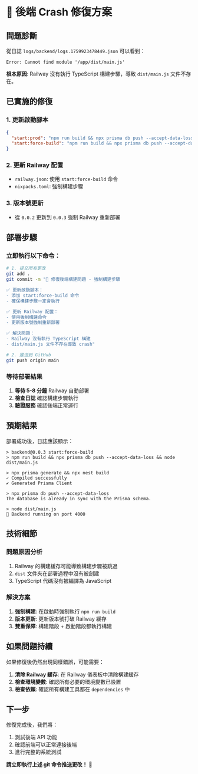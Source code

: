 # 🚨 後端 Crash 修復方案

## 問題診斷

從日誌 `logs/backend/logs.1759923478449.json` 可以看到：

```
Error: Cannot find module '/app/dist/main.js'
```

**根本原因**: Railway 沒有執行 TypeScript 構建步驟，導致 `dist/main.js` 文件不存在。

## 已實施的修復

### 1. 更新啟動腳本
```json
{
  "start:prod": "npm run build && npx prisma db push --accept-data-loss && node dist/main.js",
  "start:force-build": "npm run build && npx prisma db push --accept-data-loss && node dist/main.js"
}
```

### 2. 更新 Railway 配置
- `railway.json`: 使用 `start:force-build` 命令
- `nixpacks.toml`: 強制構建步驟

### 3. 版本號更新
- 從 `0.0.2` 更新到 `0.0.3` 強制 Railway 重新部署

## 部署步驟

### 立即執行以下命令：

```bash
# 1. 提交所有更改
git add .
git commit -m "🚨 修復後端構建問題 - 強制構建步驟

✅ 更新啟動腳本：
- 添加 start:force-build 命令
- 確保構建步驟一定會執行

✅ 更新 Railway 配置：
- 使用強制構建命令
- 更新版本號強制重新部署

✅ 解決問題：
- Railway 沒有執行 TypeScript 構建
- dist/main.js 文件不存在導致 crash"

# 2. 推送到 GitHub
git push origin main
```

### 等待部署結果

1. **等待 5-8 分鐘** Railway 自動部署
2. **檢查日誌** 確認構建步驟執行
3. **驗證服務** 確認後端正常運行

## 預期結果

部署成功後，日誌應該顯示：

```
> backend@0.0.3 start:force-build
> npm run build && npx prisma db push --accept-data-loss && node dist/main.js

> npx prisma generate && npx nest build
✓ Compiled successfully
✔ Generated Prisma Client

> npx prisma db push --accept-data-loss
The database is already in sync with the Prisma schema.

> node dist/main.js
🚀 Backend running on port 4000
```

## 技術細節

### 問題原因分析
1. Railway 的構建緩存可能導致構建步驟被跳過
2. `dist` 文件夾在部署過程中沒有被創建
3. TypeScript 代碼沒有被編譯為 JavaScript

### 解決方案
1. **強制構建**: 在啟動時強制執行 `npm run build`
2. **版本更新**: 更新版本號打破 Railway 緩存
3. **雙重保障**: 構建階段 + 啟動階段都執行構建

## 如果問題持續

如果修復後仍然出現同樣錯誤，可能需要：

1. **清除 Railway 緩存**: 在 Railway 儀表板中清除構建緩存
2. **檢查環境變數**: 確認所有必要的環境變數已設置
3. **檢查依賴**: 確認所有構建工具都在 `dependencies` 中

## 下一步

修復完成後，我們將：
1. 測試後端 API 功能
2. 確認前端可以正常連接後端
3. 進行完整的系統測試

**請立即執行上述 git 命令推送更改！** 🚀
